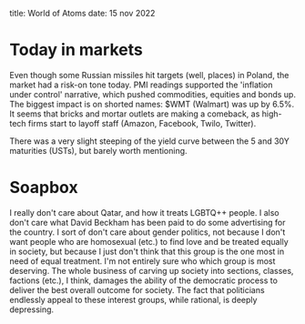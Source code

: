 title: World of Atoms
date: 15 nov 2022

# Today in markets
Even though some Russian missiles hit targets (well, places) in Poland, the market had a risk-on tone today.
PMI readings supported the 'inflation under control' narrative, which pushed commodities, equities and bonds up.
The biggest impact is on shorted names: $WMT (Walmart) was up by 6.5%.
It seems that bricks and mortar outlets are making a comeback, as high-tech firms start to layoff staff (Amazon, Facebook, Twilo, Twitter).

There was a very slight steeping of the yield curve between the 5 and 30Y maturities (USTs), but barely worth mentioning.

# Soapbox
I really don't care about Qatar, and how it treats LGBTQ++ people.
I also don't care what David Beckham has been paid to do some advertising for the country.
I sort of don't care about gender politics, not because I don't want people who are homosexual (etc.) to find love and be treated equally in society, but because I just don't think that this group is the one most in need of equal treatment.
I'm not entirely sure who which group is most deserving.
The whole business of carving up society into sections, classes, factions (etc.), I think, damages the ability of the democratic process to deliver the best overall outcome for society.
The fact that politicians endlessly appeal to these interest groups, while rational, is deeply depressing.



